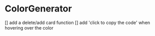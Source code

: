 # ColorGenerator

[] add a delete/add card function
[] add 'click to copy the code' when hovering over the color
